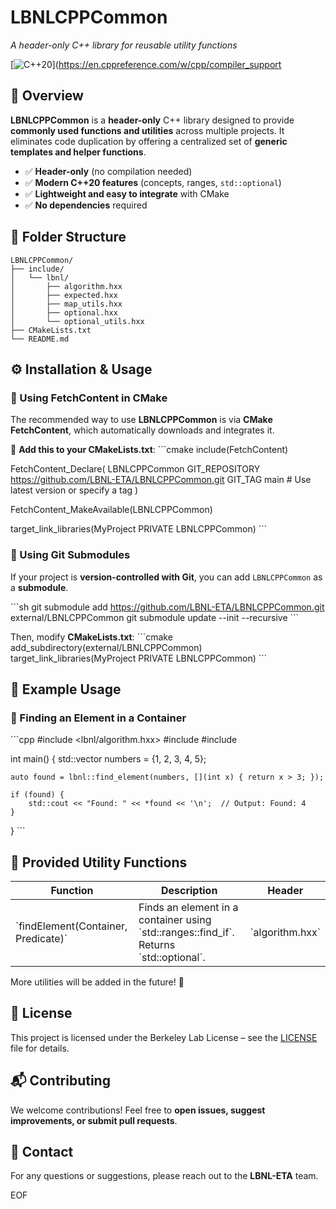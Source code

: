 # LBNLCPPCommon
*A header-only C++ library for reusable utility functions*

[![C++20](https://img.shields.io/badge/C%2B%2B-20-blue.svg)](https://en.cppreference.com/w/cpp/compiler_support

## 📌 Overview
**LBNLCPPCommon** is a **header-only** C++ library designed to provide **commonly used functions and utilities** across multiple projects. It eliminates code duplication by offering a centralized set of **generic templates and helper functions**.

- ✅ **Header-only** (no compilation needed)
- ✅ **Modern C++20 features** (concepts, ranges, `std::optional`)
- ✅ **Lightweight and easy to integrate** with CMake
- ✅ **No dependencies** required

## 📁 Folder Structure
```text
LBNLCPPCommon/
├── include/
│   └── lbnl/
│       ├── algorithm.hxx
│       ├── expected.hxx
│       ├── map_utils.hxx
│       ├── optional.hxx
│       └── optional_utils.hxx
├── CMakeLists.txt
└── README.md
```

## ⚙️ Installation & Usage

### 🔹 Using FetchContent in CMake
The recommended way to use **LBNLCPPCommon** is via **CMake FetchContent**, which automatically downloads and integrates it.

📌 **Add this to your CMakeLists.txt**:
\`\`\`cmake
include(FetchContent)

FetchContent_Declare(
    LBNLCPPCommon
    GIT_REPOSITORY https://github.com/LBNL-ETA/LBNLCPPCommon.git
    GIT_TAG main  # Use latest version or specify a tag
)

FetchContent_MakeAvailable(LBNLCPPCommon)

target_link_libraries(MyProject PRIVATE LBNLCPPCommon)
\`\`\`

### 🔹 Using Git Submodules
If your project is **version-controlled with Git**, you can add `LBNLCPPCommon` as a **submodule**.

\`\`\`sh
git submodule add https://github.com/LBNL-ETA/LBNLCPPCommon.git external/LBNLCPPCommon
git submodule update --init --recursive
\`\`\`

Then, modify **CMakeLists.txt**:
\`\`\`cmake
add_subdirectory(external/LBNLCPPCommon)
target_link_libraries(MyProject PRIVATE LBNLCPPCommon)
\`\`\`

## 📜 Example Usage
### 🔹 Finding an Element in a Container
\`\`\`cpp
#include <lbnl/algorithm.hxx>
#include <vector>
#include <iostream>

int main() {
    std::vector<int> numbers = {1, 2, 3, 4, 5};

    auto found = lbnl::find_element(numbers, [](int x) { return x > 3; });

    if (found) {
        std::cout << "Found: " << *found << '\n';  // Output: Found: 4
    }
}
\`\`\`

## 📌 Provided Utility Functions
| **Function** | **Description** | **Header** |
|-------------|----------------|------------|
| \`findElement(Container, Predicate)\` | Finds an element in a container using \`std::ranges::find_if\`. Returns \`std::optional<T>\`. | \`algorithm.hxx\` |

More utilities will be added in the future! 🚀

## 📖 License
This project is licensed under the Berkeley Lab License – see the [LICENSE](LICENSE) file for details.

## 📬 Contributing
We welcome contributions! Feel free to **open issues, suggest improvements, or submit pull requests**.

## 📧 Contact
For any questions or suggestions, please reach out to the **LBNL-ETA** team.

EOF
